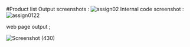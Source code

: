 #Product list
Output screenshots :
![assign02](https://github.com/RahulI3560/711521BCS044/assets/116472734/74033c83-f798-4eed-9499-1863f1e7496c)
Internal code screenshot :
![assign0122](https://github.com/RahulI3560/711521BCS044/assets/116472734/0f53379d-6a14-4eea-b837-1737ca8d5a05)

web page output ;

![Screenshot (430)](https://github.com/RahulI3560/711521BCS044/assets/116472734/5e2bb6eb-60c3-4216-8c81-2d6b5cdc9804)

